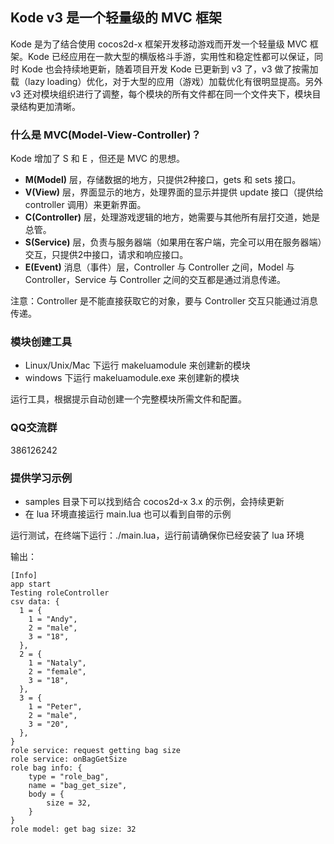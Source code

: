 ## Kode v3 是一个轻量级的 MVC 框架 ##

Kode 是为了结合使用 cocos2d-x 框架开发移动游戏而开发一个轻量级 MVC 框架。Kode 已经应用在一款大型的横版格斗手游，实用性和稳定性都可以保证，同时 Kode 也会持续地更新，随着项目开发 Kode 已更新到 v3 了，v3 做了按需加载（lazy loading）优化，对于大型的应用（游戏）加载优化有很明显提高。另外 v3 还对模块组织进行了调整，每个模块的所有文件都在同一个文件夹下，模块目录结构更加清晰。

### 什么是 MVC(Model-View-Controller)？ ###

Kode 增加了 S 和 E ，但还是 MVC 的思想。

- **M(Model)** 层，存储数据的地方，只提供2种接口，gets 和 sets 接口。
- **V(View)** 层，界面显示的地方，处理界面的显示并提供 update 接口（提供给 controller 调用）来更新界面。
- **C(Controller)** 层，处理游戏逻辑的地方，她需要与其他所有层打交道，她是总管。
- **S(Service)** 层，负责与服务器端（如果用在客户端，完全可以用在服务器端）交互，只提供2中接口，请求和响应接口。
- **E(Event)** 消息（事件）层，Controller 与 Controller 之间，Model 与 Controller，Service 与 Controller 之间的交互都是通过消息传递。

注意：Controller 是不能直接获取它的对象，要与 Controller 交互只能通过消息传递。

### 模块创建工具 ###

- Linux/Unix/Mac 下运行 makeluamodule 来创建新的模块
- windows 下运行 makeluamodule.exe 来创建新的模块

运行工具，根据提示自动创建一个完整模块所需文件和配置。

### QQ交流群 ###

386126242

### 提供学习示例 ###

- samples 目录下可以找到结合 cocos2d-x 3.x 的示例，会持续更新
- 在 lua 环境直接运行 main.lua 也可以看到自带的示例

运行测试，在终端下运行：./main.lua，运行前请确保你已经安装了 lua 环境

输出：

	[Info]
	app start
	Testing roleController
	csv data: {
	  1 = {
	    1 = "Andy",
	    2 = "male",
	    3 = "18",
	  },
	  2 = {
	    1 = "Nataly",
	    2 = "female",
	    3 = "18",
	  },
	  3 = {
	    1 = "Peter",
	    2 = "male",
	    3 = "20",
	  },
	}
	role service: request getting bag size
	role service: onBagGetSize
	role bag info: {
		type = "role_bag",
		name = "bag_get_size",
		body = {
			size = 32,
		}
	}
	role model: get bag size: 32
